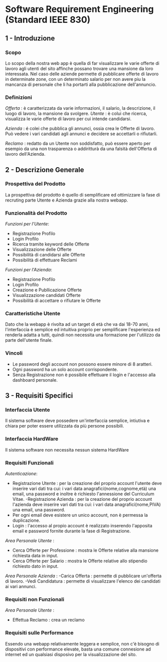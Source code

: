 # Software Requirement Engineering (Standard IEEE 830)
## 1 - Introduzione
### Scopo ###
Lo scopo della nostra web app è quella di far visualizzare le varie offerte di lavoro agli utenti del sito affinche possano trovare una mansione da loro interessata. Nel caso delle aziende permette di pubblicare offerte di lavoro in determinate zone, con un determinato salario per non avere piu la mancanza di personale che li ha portarti alla pubblicazione dell'annuncio.
### Definizioni ###
*Offerta* : è caratterizzata da varie informazioni, il salario, la descrizione, il luogo di lavoro, la mansione da svolgere.
*Utente* : è colui che ricerca, visualizza le varie offerte di lavoro per cui intende candidarsi.

*Azienda* : é colei che pubblica gli annunci, ossia crea le Offerte di lavoro. Può vedere i vari candidati agli annunci e decidere se accettarli o rifiutarli.

*Reclamo* : redatto da un Utente non soddisfatto, può essere aperto per esempio da una non trasparenza o addiritturà da una falsità dell'Offerta di lavoro dell'Azienda.
## 2 - Descrizione Generale
### Prospettiva del Prodotto ###
La prospettiva del prodotto è quello di semplificare ed ottimizzare la fase di recruting parte Utente e Azienda grazie alla nostra webapp.
### Funzionalità del Prodotto ###
*Funzioni per l'Utente*:
- Registrazione Profilo
- Login Profilo
- Ricerca tramite keyword delle Offerte
- Visualizzazione delle Offerte 
- Possibilità di candidarsi alle Offerte
- Possibilità di effettuare Reclami

*Funzioni per l'Azienda*:
- Registrazione Profilo
- Login Profilo
- Creazione e Publlicazione Offerte
- Visualizzazione candidati Offerte
- Possibilità di accettare o rifiutare le Offerte
### Caratteristiche Utente ###
Dato che la webapp è rivolta ad un target di età che va dai 18-70 anni, l'interfaccia è semplice ed intuitiva proprio per semplificare l'esperienza ed renderla adatta a tutti, quindi non necessita una formazione per l'utilizzo da parte dell'utente finale.
### Vincoli ###
- Le password degli account non possono essere minore di 8  aratteri.
- Ogni password ha un solo account corrispondente.
- Senza Registrazione non è possibile effettuare il login e l'accesso alla dashboard personale.
## 3 - Requisiti Specifici
### Interfaccia Utente ###
Il sistema software deve possedere un'interfaccia semplice, intiutiva e chiara per poter essere utilizzata da più persone possibili.
### Interfaccia HardWare ###
Il sistema software non necessita nessun sistema HardWare
### Requisiti Funzionali ###
*Autenticazione*:
- Registrazione Utente : per la creazione del proprio account l'utente deve inserire vari dati tra cui: i vari data anagrafici(nome,cognome,età) una email, una password e inoltre è richiesto l'annessione del Curriculum Vitae.
-Registrazione Azienda : per la creazione del proprio account l'azienda deve inserire vari dati tra cui: i vari data anagrafici(nome,PIVA) una email, una password.
- Per ogni email deve esistere un unico account, non è permessa la duplicazione.
- Login : l'accesso al propio account è realizzato inserendo l'apposita email e password fornite durante la fase di Registrazione.

*Area Personale Utente* :
- Cerca Offerte per Professione : mostra le Offerte relative alla mansione richiesta data in input.
- Cerca Offerte per Salario : mostra le Offerte relative allo stipendio richiesto dato in input.

*Area Personale Azienda* :
-Carica Offerta : permette di pubblicare un'offerta di lavoro.
-Vedi Candidatura : permette di visualizzare l'elenco dei candidati ai vari annunci.
### Requisiti non Funzionali ###
*Area Personale Utente* :
- Effettua Reclamo : crea un reclamo
### Requisiti sulle Performance ###
Essendo una webapp relativamente leggera e semplice, non c'è bisogno di dispositivi con performance elevate, basta una comune connesione ad internet ed un qualsiasi disposivo per la visualizzazione del sito.





